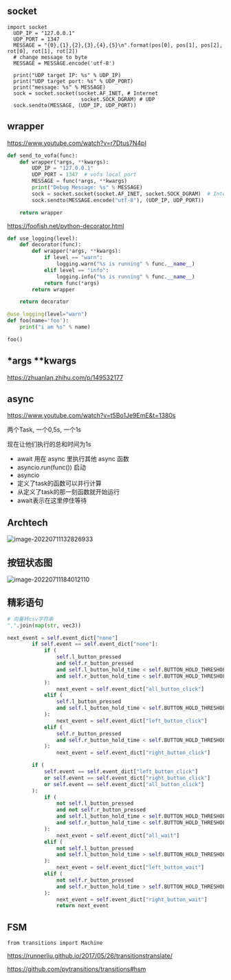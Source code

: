 ## socket

```
import socket
  UDP_IP = "127.0.0.1"
  UDP_PORT = 1347
  MESSAGE = "{0},{1},{2},{3},{4},{5}\n".format(pos[0], pos[1], pos[2], rot[0], rot[1], rot[2])
  # change message to byte
  MESSAGE = MESSAGE.encode('utf-8')
    
  print("UDP target IP: %s" % UDP_IP)
  print("UDP target port: %s" % UDP_PORT)
  print("message: %s" % MESSAGE)
  sock = socket.socket(socket.AF_INET, # Internet
                        socket.SOCK_DGRAM) # UDP
  sock.sendto(MESSAGE, (UDP_IP, UDP_PORT))
```



## wrapper

https://www.youtube.com/watch?v=r7Dtus7N4pI

```python
def send_to_vofa(func):
    def wrapper(*args, **kwargs):
        UDP_IP = "127.0.0.1"
        UDP_PORT = 1347  # vofa local port
        MESSAGE = func(*args, **kwargs)
        print("Debug Message: %s" % MESSAGE)
        sock = socket.socket(socket.AF_INET, socket.SOCK_DGRAM)  # Internet  # UDP
        sock.sendto(MESSAGE.encode("utf-8"), (UDP_IP, UDP_PORT))

    return wrapper
```

https://foofish.net/python-decorator.html

```python
def use_logging(level):
    def decorator(func):
        def wrapper(*args, **kwargs):
            if level == "warn":
                logging.warn("%s is running" % func.__name__)
            elif level == "info":
                logging.info("%s is running" % func.__name__)
            return func(*args)
        return wrapper

    return decorator

@use_logging(level="warn")
def foo(name='foo'):
    print("i am %s" % name)

foo()
```



## *args **kwargs

https://zhuanlan.zhihu.com/p/149532177



## async

https://www.youtube.com/watch?v=t5Bo1Je9EmE&t=1380s

两个Task, 一个0,5s, 一个1s

现在让他们执行的总和时间为1s

- await 用在 async 里执行其他 async 函数
- asyncio.run(func()) 启动
- asyncio
- 定义了task的函数可以并行计算
- 从定义了task的那一刻函数就开始运行
- await表示在这里停住等待



## Archtech

![image-20220711132826933](D:/Workspace/.Typora%20Images%20Hub/image-20220711132826933.png)



## 按钮状态图

![image-20220711184012110](D:/Workspace/.Typora%20Images%20Hub/image-20220711184012110.png)



## 精彩语句

```python
# 向量转csv字符串
",".join(map(str, vec3))
```

```python
next_event = self.event_dict["none"]
        if self.event == self.event_dict["none"]:
            if (
                self.l_button_pressed
                and self.r_button_pressed
                and self.l_button_hold_time < self.BUTTON_HOLD_THRESHOLD
                and self.r_button_hold_time < self.BUTTON_HOLD_THRESHOLD
            ):
                next_event = self.event_dict["all_button_click"]
            elif (
                self.l_button_pressed
                and self.l_button_hold_time < self.BUTTON_HOLD_THRESHOLD
            ):
                next_event = self.event_dict["left_button_click"]
            elif (
                self.r_button_pressed
                and self.r_button_hold_time < self.BUTTON_HOLD_THRESHOLD
            ):
                next_event = self.event_dict["right_button_click"]

        if (
            self.event == self.event_dict["left_button_click"]
            or self.event == self.event_dict["right_button_click"]
            or self.event == self.event_dict["all_button_click"]
        ):
            if (
                not self.l_button_pressed
                and not self.r_button_pressed
                and self.l_button_hold_time < self.BUTTON_HOLD_THRESHOLD
                and self.r_button_hold_time < self.BUTTON_HOLD_THRESHOLD
            ):
                next_event = self.event_dict["all_wait"]
            elif (
                not self.l_button_pressed
                and self.l_button_hold_time > self.BUTTON_HOLD_THRESHOLD
            ):
                next_event = self.event_dict["left_button_wait"]
            elif (
                not self.r_button_pressed
                and self.r_button_hold_time > self.BUTTON_HOLD_THRESHOLD
            ):
                next_event = self.event_dict["right_button_wait"]
                return next_event
```

## FSM

```
from transitions import Machine
```

https://runnerliu.github.io/2017/05/26/transitionstranslate/

https://github.com/pytransitions/transitions#hsm
